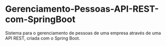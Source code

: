# Gerenciamento-Pessoas-API-REST-com-SpringBoot
Sistema para o gerenciamento de pessoas de uma empresa através de uma API REST, criada com o Spring Boot.
